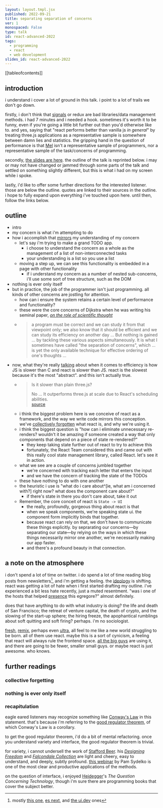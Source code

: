 ```yaml
---
layout: layout.tmpl.jsx
published: 2022-09-21
title: separating separation of concerns
ver: 1
monospaced: False
type: talk
id: react-advanced-2022
tags:
  - programming
  - react
  - web development
slides_id: react-advanced-2022
---
```


[[tableofcontents]]

## introduction

i understand i cover a lot of ground in this talk. i point to a lot of trails we don't go down. 

firstly, i don't think that [signals](https://preactjs.com/blog/introducing-signals) or redux are bad libraries/data management methods. i had 7 minutes and i needed a hook. sometimes it's worth it to be funny, even if you're going a little bit further out than you'd otherwise like to. and yes, saying that "react performs better than vanilla js *in general*" by treating three.js applications as a representative sample is somewhere between damn lies and statistics. the gripping hand in the question of performance is that [Mel](https://en.wikipedia.org/wiki/The_Story_of_Mel) isn't a representative sample of programmers, nor a representative sample of the task/concerns of programming.

secondly, <a href="/collections/slides/react-advanced-2022/0/">the slides are here</a>. the outline of the talk is reprinted below. i may or may not have changed or jammed through some parts of the talk and settled on something slightly different, but this is what i had on my screen while i spoke.

lastly, i'd like to offer some further directions for the interested listener. those are below the outline. quotes are linked to their sources in the outline. i hope to fully expand upon everything i've touched upon here. until then, follow the links below.

## outline

* intro
* my concern is what i'm attempting to do
* how i accomplish that [mirrors](#recapitulation) my understanding of my concern
  * let's say i'm trying to make a grand TODO app.
    * i choose to understand the concern as a whole as the management of a list of non-interconnected tasks 
    * your understanding is a list so you use a list
    <!-- * `todos.map (p => <Todo key={p.id} {...p}/>)` -->
  * moving a step up, we can see this functionality is embedded in a page with other functionality
    * if i understand my concern as a number of nested sub-concerns, i'll use some sort of tree structure, such as the DOM
* nothing is ever only itself
* but in practice, the job of the programmer isn't just programming. all kinds of other concerns are jostling for attention.
  * how can i ensure the system retains a certain level of performance and functionality?
  * these were the core concerns of Dijkstra when he was writing his seminal paper, *[on the role of scientific thought](https://www.cs.utexas.edu/users/EWD/transcriptions/EWD04xx/EWD447.html)*
  * > a program must be correct and we can study it from that viewpoint only; we also know that it should be efficient and we can study its efficiency on another day ... But nothing is gained ... by tackling these various aspects simultaneously. It is what I sometimes have called "the separation of concerns", which ... is yet the only available technique for effective ordering of one's thoughts ...
* now, what they're really [talking](https://faultlore.com/blah/c-isnt-a-language/) about when it comes to efficiency is how JS is slower than C and react is slower than JS. react is the slowest because it's the most "abstract". and this isn't actually true.
  * > Is it slower than plain three.js?
    >
    > No ... It outperforms three.js at scale due to React's scheduling abilities.
    <br/>[source](https://docs.pmnd.rs/react-three-fiber/getting-started/introduction)
  * i think the biggest problem here is we conceive of react as a framework, and the way we write code mirrors this conception. we've <a href="#collective-forgetting">collectively forgotten</a> what react is, and why we're using it.
  * i think the biggest question is "how can i eliminate unnecessary re-renders? wouldn't it be amazing if someone created a way that only components that depend on a piece of state re-rendered?"
    * they keep taking state further out of react to try to achieve this
    * fortunately, the React Team considered this and came out with this really cool state management library, called React. let's see it in action.
  * what we see are a couple of concerns jumbled together
    * we're concerned with tracking each letter that enters the input
    * and we have the concern of tracking the state of the TODOs
  * these have nothing to do with one another
  * the heuristic i use is "what do i care about^[ie, what am i concerned with?] right now? what does the component care about?"
    * if there's state in there you don't care about, take it out
  * Remember, the core conceit of react is `State -> UI`
    * the really, profoundly, gorgeous thing about react is that 
    * when we speak components, we're speaking state ui. the component form implicitly binds that together.
    * because react can rely on that, we don't have to communicate these things explicitly. by seprarating our concerns—by separating our state—by relying on the ways in which these things necessarily mirror one another, we're necessarily making our app faster.
    * and there's a profound beauty in that connection.

## a note on the atmosphere

i don't spend a lot of time on twitter. i do spend a lot of time reading blog posts from newsletters[^shift], and i'm getting a feeling. the [ideology](https://www.youtube.com/watch?v=uuTkuy9D5lY) is shifting. react was getting a lot of hate when i first started drafting my outline. i've experienced a bit less hate recently, just a muted resentment. "was i one of the hosts that helped [presence](https://www.orphandriftarchive.com/articles/hyperstition/) this egregore?" almost definitely.

does that have anything to do with what industry is doing? the life and death of San Francisco; the retreat of venture capital, the death of crypto, and the slowing of the start-up sphere; the hiring freeze, the apophantical rumblings about soft quitting and soft firing? perhaps. i'm no sociologist.

[fresh](https://fresh.deno.dev/docs/getting-started/form-submissions), [remix](https://remix.run/blog/not-another-framework), perhaps even [ultra](https://ultrajs.dev/), all feel to me like a new world struggling to be born. all of them use react. maybe this is a sort of cynicism, a feeling that react will always rule the frontend space. [all the big guys](https://microsoft.github.io/react-native-windows/blog/2022/02/11/settings?ck_subscriber_id=1450305946) are using it, and there are going to be fewer, smaller small guys. or maybe react is just awesome. who knows.

[^shift]: mostly [this one](https://toot.cafe/@baldur), [es next](http://esnextnews.com/), and [the ui.dev](https://bytes.dev) ones

## further readings

### collective forgetting

### nothing is ever only itself

### recapitulation

eagle eared listeners may recognize something like [Conway's Law](https://martinfowler.com/bliki/ConwaysLaw.html) in this statement. that's because i'm referring to the [good regulator theorem](https://en.wikipedia.org/wiki/Good_regulator), of which Conway's Law is a corollary.

to get the good regulator theorem, i'd do a bit of mental refactoring. once you understand variety and interface, the good regulator theorem is trivial.

for variety, i cannot undersell the work of [Stafford Beer](https://metaphorum.org/art). his *[Designing Freedom](https://archive.org/details/DesigningFreedom_CBC_Lectures)* and *[Falcondale Collection](https://opendata.ljmu.ac.uk/id/eprint/6/)* are light and cheery, easy to understand, and deeply, subtly profound. [this webinar](https://www.youtube.com/watch?v=q5GqCNavnQw) by Pam Sydelko is one of the most clear and productive applications of the methods.

on the question of interface, i enjoyed [Heidegger](https://publishing.cdlib.org/ucpressebooks/view?docId=ft6q2nb3wh&chunk.id=d0e6507&toc.depth=1&toc.id=d0e6502&brand=eschol)'s *The Question Concerning Technology*, though i'm sure there are programming books that cover the subject better.
